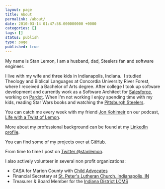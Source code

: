 ```yaml
---
layout: page
title: About
permalink: /about/
date: 2010-03-14 01:47:58.000000000 +0000
categories: []
tags: []
status: publish
type: page
published: true
---
```

My name is Stan Lemon, I am a husband, dad, Steelers fan and software engineer.

I live with my wife and three kids in Indianapolis, Indiana.  I studied Theology and Biblical Languages at Concordia University River Forest, where I received a Bachelor of Arts degree.  After college I took up software development and currently work as a Software Architect for [Salesforce](http://salesforce.com), working on [Pardot](http://pardot.com).  When I'm not working I enjoy spending time with my kids, reading Star Wars books and watching the [Pittsburgh Steelers](https://steelers.com).

You can catch me every week with my friend [Jon Kohlmeir](http://jonkohlmeier.net/about/) on our podcast, [Life with a Twist of Lemon](http://twistoflemonpod.com). 

More about my professional background can be found at my [LinkedIn profile](http://linkedin.com/in/stanlemon).

You can find some of my projects over at [GitHub](http://github.com/stanlemon).

From time to time I post on [Twitter @stanlemon](http://twitter.com/stanlemon).

I also actively volunteer in several non profit organizations:
- CASA for Marion County with [Child Advocates](http://www.childadvocates.org)
- Financial Secretary at [St. Peter's Lutheran Church, Indianapolis, IN](https://www.stpetersindy.org)
- Treasurer & Board Member for the [Indiana District LCMS](https://in.lcms.org)

